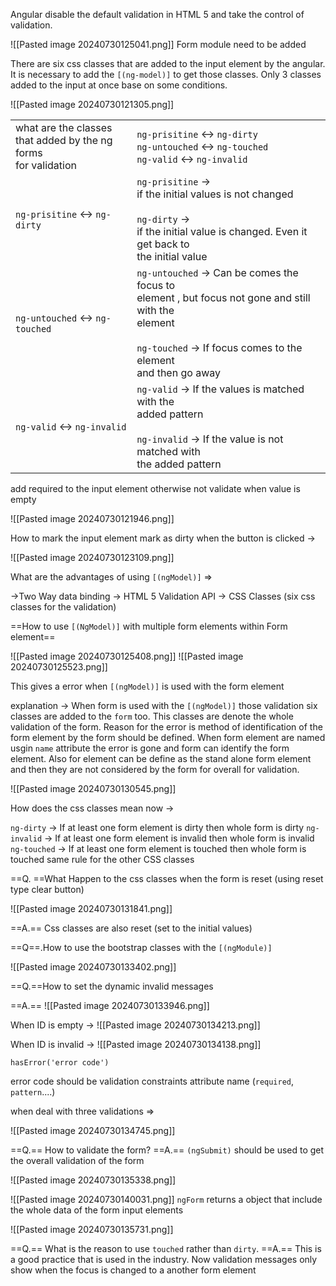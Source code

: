 
Angular disable the default validation in HTML 5 and take the control of validation. 

![[Pasted image 20240730125041.png]]
Form module need to be added



There are six css classes that are added to the input element by the angular. It is necessary to add the `[(ng-model)]` to get those classes. Only 3 classes added to the input at once base on some conditions.

![[Pasted image 20240730121305.png]]

|                                                                       |                                                                                                                                                                                       |
| --------------------------------------------------------------------- | ------------------------------------------------------------------------------------------------------------------------------------------------------------------------------------- |
| what are the classes<br>that added by the ng forms <br>for validation | `ng-prisitine` <-> `ng-dirty`<br>`ng-untouched` <-> `ng-touched`<br>`ng-valid` <-> `ng-invalid`                                                                                       |
| `ng-prisitine` <-> `ng-dirty`                                         | `ng-prisitine` -><br>if the initial values is not changed<br><br>`ng-dirty` -> <br>if the initial value is changed. Even it get back to <br>the initial value                         |
| `ng-untouched` <-> `ng-touched`                                       | `ng-untouched` -> Can be comes the focus to <br>element , but focus not gone and still with the <br>element<br><br>`ng-touched` -> If focus comes to the element <br>and then go away |
| `ng-valid` <-> `ng-invalid`                                           | `ng-valid` -> If the values is matched with the <br>added pattern<br><br>`ng-invalid` -> If the value is not matched with <br>the added pattern                                       |
add required to the input element otherwise not validate when value is empty

![[Pasted image 20240730121946.png]]

How to mark the input element mark as dirty when the button is clicked -> 


![[Pasted image 20240730123109.png]]


What are the advantages of using `[(ngModel)]` =>

->Two Way data binding
-> HTML 5 Validation API
-> CSS Classes (six css classes for the validation)


==How to use `[(NgModel)]` with multiple form elements within Form element==

![[Pasted image 20240730125408.png]]
![[Pasted image 20240730125523.png]]

This gives a error when  `[(ngModel)]` is used with the form element

explanation ->
When form is used with the `[(ngModel)]` those validation six classes are added to the `form` too. This classes are denote the whole validation of the form. Reason for the error is method of identification of the form element by the form should be defined. When form element are named usgin `name` attribute the error is gone and form can identify the form element. Also for element can be define as the stand alone form element and then they are not considered by the form for overall for validation. 

![[Pasted image 20240730130545.png]]

How does the css classes mean now -> 

`ng-dirty` -> If at least one form element is dirty then whole form is dirty
`ng-invalid` -> If at least one form element is invalid then whole form is invalid
`ng-touched` -> If at least one form element is touched then whole form is touched
same rule for the other CSS classes

==Q. ==What Happen to the css classes when the form is reset (using reset type clear button)

![[Pasted image 20240730131841.png]]

==A.== Css classes are also reset (set to the initial values)


==Q==.How to use the bootstrap classes with the `[(ngModule)]`

![[Pasted image 20240730133402.png]]

==Q.==How to set the dynamic invalid messages 

==A.== 
![[Pasted image 20240730133946.png]]

When ID is empty -> 
![[Pasted image 20240730134213.png]]

When ID is invalid -> 
![[Pasted image 20240730134138.png]]

`hasError('error code')`

error code should be validation constraints attribute name (`required`, `pattern`....)

when deal with three validations => 

![[Pasted image 20240730134745.png]]

==Q.== How to validate the form?
==A.== `(ngSubmit)` should be used to get the overall validation of the form

![[Pasted image 20240730135338.png]]

![[Pasted image 20240730140031.png]]
`ngForm` returns a object that include the whole data of the form input elements 

![[Pasted image 20240730135731.png]]

==Q.== What is the reason to use `touched` rather than `dirty`.
==A.== This is a good practice that is used in the industry. Now validation messages only show when the focus is changed to a another form element

